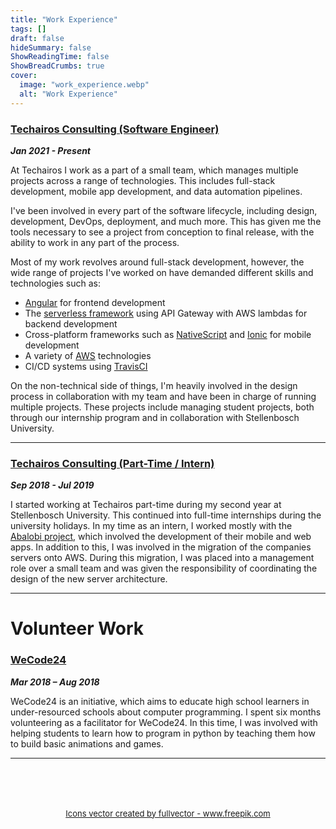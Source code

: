 ```yaml
---
title: "Work Experience"
tags: []
draft: false
hideSummary: false
ShowReadingTime: false
ShowBreadCrumbs: true
cover:
  image: "work_experience.webp"
  alt: "Work Experience"
---
```


### [Techairos Consulting (Software Engineer)](https://techairos.com/)

**_Jan 2021 - Present_**

At Techairos I work as a part of a small team, which manages multiple projects across a range of technologies. This includes full-stack development, mobile app development, and data automation pipelines.

I've been involved in every part of the software lifecycle, including design, development, DevOps, deployment, and much more. This has given me the tools necessary to see a project from conception to final release, with the ability to work in any part of the process.

Most of my work revolves around full-stack development, however, the wide range of projects I've worked on have demanded different skills and technologies such as:
- [Angular](https://angular.io/) for frontend development
- The [serverless framework](https://www.serverless.com/) using API Gateway with AWS lambdas for backend development
- Cross-platform frameworks such as [NativeScript](https://nativescript.org/) and [Ionic](https://ionicframework.com/) for mobile development
- A variety of [AWS](https://aws.amazon.com/) technologies
- CI/CD systems using [TravisCI](https://www.travis-ci.com/)

On the non-technical side of things, I'm heavily involved in the design process in collaboration with my team and have been in charge of running multiple projects. These projects include managing student projects, both through our internship program and in collaboration with Stellenbosch University.

 
---

### [Techairos Consulting (Part-Time / Intern)](https://techairos.com/)

**_Sep 2018 - Jul 2019_**

I started working at Techairos part-time during my second year at Stellenbosch University. This continued into full-time internships during the university holidays. In my time as an intern, I worked mostly with the [Abalobi project](http://abalobi.info/), which involved the development of their mobile and web apps. In addition to this, I was involved in the migration of the companies servers onto AWS. During this migration, I was placed into a management role over a small team and was given the responsibility of coordinating the design of the new server architecture.

---

# Volunteer Work

### [WeCode24](https://wecode24.com/)

**_Mar 2018 – Aug 2018_**

WeCode24 is an initiative, which aims to educate high school learners in under-resourced schools about computer programming. I spent six months volunteering as a facilitator for WeCode24. In this time, I was involved with helping students to learn how to program in python by teaching them how to build basic animations and games.

---

<div style="font-size: small; width: 100%; text-align: center; margin-top: 5rem">
<a href='https://www.freepik.com/vectors/icons'>Icons vector created by fullvector - www.freepik.com</a>
</div>
